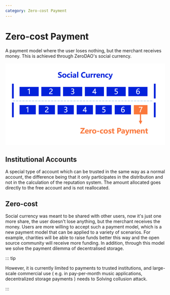 ```yaml
---
category: Zero-cost Payment
---
```


# Zero-cost Payment

A payment model where the user loses nothing, but the merchant receives money. This is achieved through ZeroDAO's social currency.

![](../../image/0cost.png)

## Institutional Accounts ##

A special type of account which can be trusted in the same way as a normal account, the difference being that it only participates in the distribution and not in the calculation of the reputation system. The amount allocated goes directly to the free account and is not reallocated.

## Zero-cost

Social currency was meant to be shared with other users, now it's just one more share, the user doesn't lose anything, but the merchant receives the money. Users are more willing to accept such a payment model, which is a new payment model that can be applied to a variety of scenarios. For example, charities will be able to raise funds better this way and the open source community will receive more funding. In addition, through this model we solve the payment dilemma of decentralised storage.

::: tip

However, it is currently limited to payments to trusted institutions, and large-scale commercial use ( e.g. in pay-per-month music applications, decentralized storage payments ) needs to Solving collusion attack. 

:::

